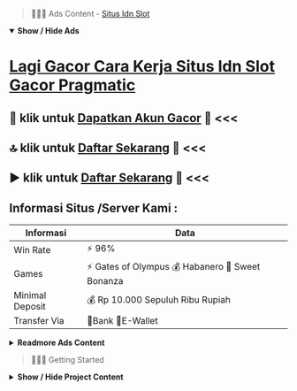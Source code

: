 > :red_circle::red_circle::red_circle: Ads Content - [Situs Idn Slot](https://atom.io/packages/situs-idn-slot)

<details open><summary><b>Show / Hide Ads</b></summary>

# [Lagi Gacor Cara Kerja Situs Idn Slot Gacor Pragmatic](https://atom.io/packages/situs-idn-slot)
## :star2: klik untuk [Dapatkan Akun Gacor](https://agentotoplay.net/register/) :100: <<< 
## :top: klik untuk [Daftar Sekarang](https://agentotoplay.net/promo/) :star2: <<< 
## :arrow_forward: klik untuk [Daftar Sekarang](https://agentotoplay.net/promo/) :star2: <<< 

## Informasi Situs /Server Kami : 

| Informasi  | Data |
| ------------- | ------------- |
| Win Rate  | ⚡ 96% |
| Games  | ⚡ Gates of Olympus 💰 Habanero 🔱 Sweet Bonanza |
| Minimal Deposit  | 💰 Rp 10.000 Sepuluh Ribu Rupiah |
| Transfer Via  | 🏅Bank 🏅E-Wallet |

<details><summary><b>Readmore Ads Content</b></summary>

## Table Of Content
- [Ini Info Situs Slot Gacor 2022](#situs-slot-gacor-2022)
- [Pola Main Toto Slot4d](#toto-slot4d)
- [Cek Fakta Game Slot Pragmatic](#game-slot-pragmatic)
- [Hasil Hitungan Info Slot Gacor Hari Ini](#info-slot-gacor-hari-ini)
- [Lagi Gacor Slot Olympus](#slot-olympus)
- [Bocoran Info Situs Judi Slot Promo Terbaru](#situs-judi-slot-promo-terbaru)
- [Bet Kecil Slot Gacor 2022](#slot-gacor-2022)
- [Cara Deposit Info Slot Gacor Hari Ini](#info-slot-gacor-hari-ini)

## Situs Slot Gacor 2022
Pragmatic Play, Judi slot gacor yang tunggal ini jelas bukan hendak ganjil dekat kalangan tidak sedikit orang. Permainan judi yang ada pada selama pragmatic agentotoplay ini amat menarik selanjutnya dapat jadi kedatangan pemain. Seperti provider slot yang aman, mereka mempunyai makin dari 200 kualitas game hobi yang bisa dimainkan. Pemain yang beruntung dapat memanfaatkan kondisi tersebut untuk menemukan keuntungan. Selain itu, pragmatic pula menyediakan preferensi yang inovatif beserta tak hendak memuaskan penggunaannya jadi mudah bosan. Karen daya tariknya yang tinggi, seluruhnya kalangan bisa menikmati hasil jauh bertambah banyak. Pragmatic pun dikenal serupa layanan online pilihan serta ketangguhan bonus besar.
## Toto Slot4d
Slot Gacor Starlight Princess, Urutan terakhir selama bocoran daftar slot gacor musim ini Stalight Princess persembahan pragmatis play casino. Game slot online Starlight Princess tentu kamu seumpama terbaru, RTP yang diberikan 95,51%.
## Game Slot Pragmatic
Memiliki Lisensi dari Otoritas Resmi
Salah suatu karakteristik terpenting dari situs slot online terpercaya diartikan sebagai menampilkan apakah situs slot online tersebut berlisensi sah maupun tidak. Ini umumnya lisensi yang ditemukan pada belaka situs slot online. Di mana Kamu mampu mendapatkan lisensi Saudara dalam halaman superior situs. Jadi jika Saudara menjumpai situs yang telah mempunyai lisensi resmi, Anda dapat yakin bahwa itu didefinisikan sebagai situs yang benar-benar dapat diandalkan. Juga, situs slot online wajar mengerjakan belaka persyaratan yang bukan gampang agar memperoleh lisensi.
## Info Slot Gacor Hari Ini
Selamat hadir dekat Situs agentotoplay yang terpercaya dalam Indonesia. Saat ini judi slot online memang menengah, padahal, pas diminati sebab tidak sedikit orang. Mulai dari anak muda sampai-sampai orang tua semuanya memainkan pertunjukan judi online tersebut. Tentu pula tidak tanpa akar karena kadang selain mampu menyampaikan hiburan judi slot online sanggup memberikan kau ketangguhan berlimpah meraih jutaan rupiah.
## Slot Olympus
Pelayanan CS 24jam Nonstop, Kurang genap rasanya andaikan situs judi online unggul tanpa adanya service costumer servis yang handal pula cekatan. Di agen slot top agen toto play menyediakan CS supel saja profesional yang selalu online 24jam nonstop untuk menolong member yang mengalami kesukaran waktu tentang daftar slot online, serta menyantuni reaksi bisnis deposit ataupun penarikan dana kemenangan. Dengan bantuan yang unggul anda pun dapat bermain taruhan pakai tersembunyi lagi sip . 
## Situs Judi Slot Promo Terbaru
Slot Gacor Horus Eye, Horus Eye adalah slot online gacor dari penyedia ternama yakni Joker Gaming bertema Mesir kuno. Formasi raturan jackpot slot gacor ini diartikan sebagai 5x3 lalu memiliki scatter hendak bisa menyebabkan free spin. bumi slot sah 2022 menyodorkan pertunjukan gacor simbol jackpot ini. Dengan fungsi bonus yang memungkinkan Saudara menyalin simbol bernilai tinggi. Putaran gratis akan diberikan ketika 3 alias makin hamburan ditampilkan dalam layar. Scatters ini hendak diberikan total 10 kali kian banyak putaran gratis.
## Slot Gacor 2022
Gold Train, Permainan ini mengambil tema dari sebuah kereta emas. Game ini terutama kali dirilis pada tanggal 29 Juni 2017 beserta telah ramai dimainkan maka demi ini. Akhirnya mainan ini pun jadi salah suatu pertunjukan yang sangat populer. Maxwin yang dapat kalian dapatkan yaitu sebesar dikali 500 dari nilai taruhan yang kalian pasang. Itu yaitu nilai maxwin yang luar biasa lagi kalian mampu memperoleh jackpot yang besar. Game yang suatu ini menyampaikan nilai RTP ataupun Return To Player untuk para pemainnya yaitu sebesar 97,16%. Jika kalian belum merasai nya silahkan seumpama untuk permainan game yang tunggal ini.
## Info Slot Gacor Hari Ini
Situs judi paling gacor seperti agentotoplay memiliki beraneka macam cara pamor lalu ketangguhan yang bukan sanggup kalian dapatkan pada situs judi lainnya. Jadi penyedia layanan pertunjukan yang telah terpopuler maka terbesar, situs judi slot terpercaya kami lumayan menghadirkan seluruhnya kualitas mainan terlengkap supaya seluruh merasakan kenyaman maka ketenangan waktu bermain. Bahkan ketengan yang bisa kalian dapatkan sebagai gratis jua ada dekat situs agentotoplay semacam Bonus New Member, Bonus Rollingan, Bonus Deposit, Bonus Cashback Mingguan serta Bonus Refferal Seumur hidup. Hanya serta melakukan daftar dengan main judi pada agentotoplay kamu mampu mendapatkan seluruh rupa ketangguhan bersama mengambil jackpot terbesar disini. Selain menyampaikan alat mainan terlengkap maka beragam bentuk bonus menarik yang disediakan disini, agentotoplay jam ini pun telah memiliki teknologi yang amat hebat, karena saudara sanggup mengakses mainan slot online menggunakan aplikasi yang sudah kami sediakan memakai smartphone yang terhubung serta koneksi internet. Hal ini pasti jadi salah tunggal ketengan saudara sebab hendak mempermudah pula melancarkan aksi demi saudara permainan judi slot via pulsa ataupun mainan lainnya.

</details>

</details>

> :red_circle::red_circle::red_circle: Getting Started

<details><summary><b>Show / Hide Project Content</b></summary>

#  Project Name / Title : 
ATPEngine Project #23
##  Getting Started : 
These instructions will get you a copy of the project up and running on your local machine for development and testing purposes. See deployment for notes on how to deploy the project on a live system.

##  Installation for ATPEngine Project #23 : 
A step by step guide that will tell you how to get the development environment up and running.
<ul><li>How to install #1</li><li>How to install #2</li><li>How to install #3</li><li>How to install #4</li><li>How to install #5</li><li>How to install #6</li></ul>

##  Usage : 
A few examples of useful commands and/or tasks.
<ul><li>Usage #1</li><li>Usage  #2</li><li>Usage  #3</li><li>Usage #4</li><li>Usage  #5</li><li>Usage  #6</li></ul>

##  Ads Links : 
Get To Know about our other ads.


[Joker Slot No 1](https://atom.io/packages/joker-slot)

[Sydney Togel Deposit Pulsa Xl](https://atom.io/packages/sydney-togel)

[Situs Slot Palling Terpercaya](https://atom.io/packages/situs-slot)

[Jackpot Slot Cara Main Termudah](https://atom.io/packages/jackpot-slot)

[Hongkong Togel Lewat Linkaja](https://atom.io/packages/hongkong-togel)

[Rtp Slot Harmonibet Tanpa Rekening](https://atom.io/packages/rtp-slot-harmonibet)

[Slot Tanpa Potongan Wallet Lengkap](https://atom.io/packages/slot-tanpa-potongan)

[Demo Slot Indonesia Dapat Uang](https://atom.io/packages/demo-slot-indonesia)

##  Additional Project That Can Be Usefull : 
Get To Know about our other projects.


[ATPEngine Project #90](https://atom.io/packages/atpengine-project-90)

[ATPEngine Project #17](https://atom.io/packages/atpengine-project-17)

[ATPEngine Project #97](https://atom.io/packages/atpengine-project-97)

[ATPEngine Project #81](https://atom.io/packages/atpengine-project-81)

[ATPEngine Project #13](https://atom.io/packages/atpengine-project-13)

[ATPEngine Project #50](https://atom.io/packages/atpengine-project-50)

[ATPEngine Project #95](https://atom.io/packages/atpengine-project-95)

[ATPEngine Project #28](https://atom.io/packages/atpengine-project-28)

[ATPEngine Project #70](https://atom.io/packages/atpengine-project-70)

[ATPEngine Project #88](https://atom.io/packages/atpengine-project-88)

[ATPEngine Project #8](https://atom.io/packages/atpengine-project-8)

[ATPEngine Project #31](https://atom.io/packages/atpengine-project-31)

[ATPEngine Project #38](https://atom.io/packages/atpengine-project-38)

[ATPEngine Project #84](https://atom.io/packages/atpengine-project-84)

[ATPEngine Project #76](https://atom.io/packages/atpengine-project-76)

##  Master Project : 
Incase you want to know more about our master project, please visit [ATPEngine Home Project](https://atom.io/packages/atpengine-home-project)

</details>

